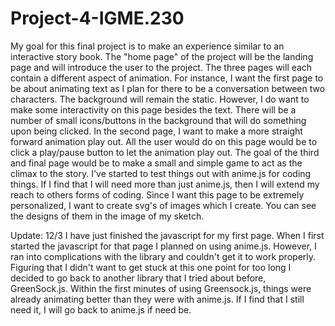 # Project-4-IGME.230

My goal for this final project is to make an experience similar to an interactive story book. The "home page" of the project will be the landing page and will introduce the user to the project. The three pages will each contain a different aspect of animation. For instance, I want the first page to be about animating text as I plan for there to be a conversation between two characters. The background will remain the static. However, I do want to make some interactivity on this page besides the text. There will be a number of small icons/buttons in the background that will do something upon being clicked. In the second page, I want to make a more straight forward animation play out. All the user would do on this page would be to click a play/pause button to let the animation play out. The goal of the third and final page would be to make a small and simple game to act as the climax to the story. I've started to test things out with anime.js for coding things. If I find that I will need more than just anime.js, then I will extend my reach to others forms of coding. Since I want this page to be extremely personalized, I want to create svg's of images which I create. You can see the designs of them in the image of my sketch.

Update: 12/3
I have just finished the javascript for my first page. When I first started the javascript for that page I planned on using anime.js. However, I ran into complications with the library and couldn't get it to work properly. Figuring that I didn't want to get stuck at this one point for too long I decided to go back to another library that I tried about before, GreenSock.js. Within the first minutes of using Greensock.js, things were already animating better than they were with anime.js. If I find that I still need it, I will go back to anime.js if need be.
